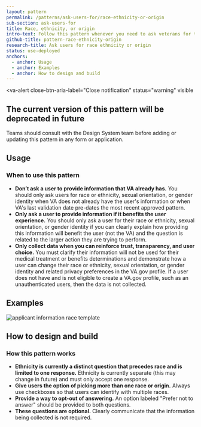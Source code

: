 ```yaml
---
layout: pattern
permalink: /patterns/ask-users-for/race-ethnicity-or-origin
sub-section: ask-users-for
title: Race, ethnicity, or origin
intro-text: Follow this pattern whenever you need to ask veterans for their race, ethnicity, or origin. 
github-title: pattern-race-ethnicity-origin
research-title: Ask users for race ethnicity or origin
status: use-deployed
anchors:
  - anchor: Usage
  - anchor: Examples
  - anchor: How to design and build
---
```


<va-alert
  close-btn-aria-label="Close notification"
  status="warning"
  visible
>
  <h2 slot="headline">
    The current version of this pattern will be deprecated in future
  </h2>
  <div>
    <p className="vads-u-margin-y--0">
      Teams should consult with the Design System team before adding or updating this pattern in any form or application.
    </p>
  </div>
</va-alert>

## Usage

### When to use this pattern

* **Don’t ask a user to provide information that VA already has.** You should only ask users for race or ethnicity, sexual orientation, or gender identity when VA does not already have the user's information or when VA's last validation date pre-dates the most recent approved pattern.
* **Only ask a user to provide information if it benefits the user experience.** You should only ask a user for their race or ethnicity, sexual orientation, or gender identity if you can clearly explain how providing this information will benefit the user (not the VA) and the question is related to the larger action they are trying to perform.
* **Only collect data when you can reinforce trust, transparency, and user choice.** You must clarify their information will not be used for their medical treatment or benefits determinations and demonstrate how a user can change their race or ethnicity, sexual orientation, or gender identity and related privacy preferences in the VA.gov profile. If a user does not have and is not eligible to create a VA.gov profile, such as an unauthenticated users, then the data is not collected.

## Examples

![applicant information race template]({{site.baseurl}}/images/patterns/ask-users-for/race-ethnicity-or-origin/race-ethnicity-or-origin.png) 

## How to design and build 

### How this pattern works

* **Ethnicity is currently a distinct question that precedes race and is limited to one response.** Ethnicity is currently separate (this may change in future) and must only accept one response.
* **Give users the option of picking more than one race or origin.** Always use checkboxes so that users can identify with multiple races. 
* **Provide a way to opt-out of answering.** An option labeled "Prefer not to answer" should be provided to both questions.
* **These questions are optional.** Clearly communicate that the information being collected is not required.